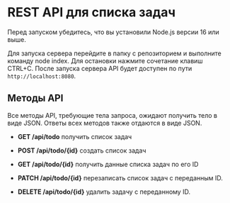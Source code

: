 # REST API для списка задач
Перед запуском убедитесь, что вы установили Node.js версии 16 или выше.

Для запуска сервера перейдите в папку с репозиторием и выполните команду node index. Для остановки нажмите сочетание клавиш CTRL+C.
После запуска сервера API будет доступен по пути `http://localhost:8080`.

## Методы API
Все методы API, требующие тела запроса, ожидают получить тело в виде JSON. Ответы всех методов также отдаются в виде JSON.

* **GET /api/todo** получить список задач

* **POST /api/todo/{id}** создать список задач

* **GET /api/todo/{id}** получить данные списка задач по его ID

* **PATCH /api/todo/{id}** перезаписать список задач с переданным ID.

* **DELETE /api/todo/{id}** удалить задачу с переданному ID.
